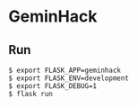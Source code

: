 # GeminHack

## Run

    $ export FLASK_APP=geminhack
    $ export FLASK_ENV=development
    $ export FLASK_DEBUG=1
    $ flask run